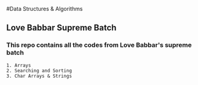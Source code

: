 #Data Structures & Algorithms

## Love Babbar Supreme Batch

### This repo contains all the codes from Love Babbar's supreme batch
```
1. Arrays
2. Searching and Sorting
3. Char Arrays & Strings
```
